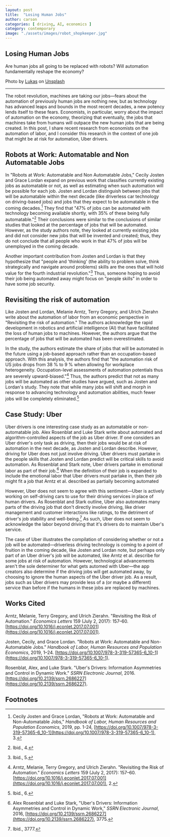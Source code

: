 ```yaml
---
layout: post
title:  "Losing Human Jobs"
author: carson
categories: [ driving, AI, economics ]
category: contemporary
image: "./assets/images/robot_shopkeeper.jpg"
---
```



## Losing Human Jobs

Are human jobs all going to be replaced with robots? Will automation fundamentally reshape the economy?

Photo by [Lukas](https://unsplash.com/@hauntedeyes?utm_source=unsplash&utm_medium=referral&utm_content=creditCopyText) on [Unsplash](https://unsplash.com/s/photos/machine-learning?utm_source=unsplash&utm_medium=referral&utm_content=creditCopyText)

---

The robot revolution, machines are taking our jobs—fears about the automation of previously human jobs are nothing new, but as technology has advanced leaps and bounds in the most recent decades, a new potency lends itself to these fears. Economists, in particular, worry about the impact of automation on the economy, theorizing that eventually, the jobs that machines take from humans will outpace the new human jobs that are being created. In this post, I share recent research from economists on the automation of labor, and I consider this research in the context of one job that might be at risk for automation, Uber drivers.

## Robots at Work: Automatable and Non Automatable Jobs

In "Robots at Work: Automatable and Non Automatable Jobs," Cecily Josten and Grace Lordan expand on previous work that classifies currently existing jobs as automatable or not, as well as estimating when such automation will be possible for each job. Josten and Lordan distinguish between jobs that will be automatable within the next decade (like driverless car technology on driving-based jobs) and jobs that they expect to be automatable in the coming decades.[^1] They find that "47% of jobs can be automated with technology becoming available shortly, with 35% of these being fully automatable."[^2] Their conclusions were similar to the conclusions of similar studies that looked at the percentage of jobs that will be automated. However, as the study authors note, they looked at currently existing jobs and did not consider new jobs that will be invented and created; thus, they do not conclude that all people who work in that 47% of jobs will be unemployed in the coming decade.

Another important contribution from Josten and Lordan is that they hypothesize that "people and 'thinking' (the ability to problem solve, think strategically and navigate around problems) skills are the ones that will hold value for the fourth industrial revolution."[^3] Thus, someone hoping to avoid their job being automated away might focus on "people skills" in order to have some job security.

## Revisiting the risk of automation

Like Josten and Lordan, Melanie Arntz, Terry Gregory, and Ulrich Zierahn write about the automation of labor from an economic perspective in "Revisiting the risk of automation." The authors acknowledge the rapid development in robotics and artificial intelligence (AI) that have facilitated the loss of human jobs to machines. However, the authors argue that the percentage of jobs that will be automated has been overestimated.

In the study, the authors estimate the share of jobs that will be automated in the future using a job-based approach rather than an occupation-based approach. With this analysis, the authors find that "the automation risk of US jobs drops from 38 % to 9 % when allowing for workplace heterogeneity. Occupation-level assessments of automation potentials thus are severely upward-biased."[^4] Thus, the authors predict that not as many jobs will be automated as other studies have argued, such as Josten and Lordan's study. They note that while many jobs will shift and morph in response to advancing technology and automation abilities, much fewer jobs will be completely eliminated.[^5]

## Case Study: Uber

Uber drivers is one interesting case study as an automatable or non-automatable job. Alex Rosenblat and Luke Stark write about automated and algorithm-controlled aspects of the job as Uber driver. If one considers an Uber driver's only task as driving, then their jobs would be at risk of automation in the next decade, as Josten and Lordan describe. However, driving for Uber does not just involve driving. Uber drivers must partake in the people skills that Josten and Lordan predict will be critical skills to avoid automation. As Rosenblat and Stark note, Uber drivers partake in emotional labor as part of their job.[^6] When the definition of their job is expanded to include the emotional labor that Uber drivers must partake in, then their job might fit a job that Arntz et al. described as partially becoming automated

However, Uber does not seem to agree with this sentiment—Uber is actively working on self-driving cars to use for their driving services in place of human drivers. As Rosenblat and Stark outline, Uber also automates many parts of the driving job that don't directly involve driving, like driver management and customer interactions like ratings, to the detriment of driver's job stability and well-being.[^7] As such, Uber does not seem to acknowledge the labor beyond driving that it's drivers do to maintain Uber's service.

The case of Uber illustrates the compilation of considering whether or not a job will be automated—driverless driving technology is coming to a point of fruition in the coming decade, like Josten and Lordan note, but perhaps only part of an Uber driver's job will be automated, like Arntz et al. describe for some jobs at risk of automation. However, technological advancements aren't the sole determiner for what gets automed with Uber—the app creators also determine if the driving jobs will get automated away, by choosing to ignore the human aspects of the Uber driver job. As a result, jobs such as Uber drivers may provide less of a (or maybe a different) service than before if the humans in these jobs are replaced by machines.

## Works Cited

Arntz, Melanie, Terry Gregory, and Ulrich Zierahn. "Revisiting the Risk of Automation." _Economics Letters_ 159 (July 2, 2017): 157–60. [https://doi.org/10.1016/j.econlet.2017.07.001](https://doi.org/10.1016/j.econlet.2017.07.001).

Josten, Cecily, and Grace Lordan. "Robots at Work: Automatable and Non-Automatable Jobs." _Handbook of Labor, Human Resources and Population Economics_, 2019, 1–24. [https://doi.org/10.1007/978-3-319-57365-6_10-1](https://doi.org/10.1007/978-3-319-57365-6_10-1).

Rosenblat, Alex, and Luke Stark. "Uber's Drivers: Information Asymmetries and Control in Dynamic Work." _SSRN Electronic Journal_, 2016. [https://doi.org/10.2139/ssrn.2686227](https://doi.org/10.2139/ssrn.2686227).

## Footnotes

[^1]:
     Cecily Josten and Grace Lordan, "Robots at Work: Automatable and Non-Automatable Jobs," _Handbook of Labor, Human Resources and Population Economics_, 2019, pp. 1-24, [https://doi.org/10.1007/978-3-319-57365-6_10-1](https://doi.org/10.1007/978-3-319-57365-6_10-1), 3.

[^2]:
     Ibid., 4.

[^3]:
     Ibid., 5.

[^4]:
     Arntz, Melanie, Terry Gregory, and Ulrich Zierahn. "Revisiting the Risk of Automation." _Economics Letters_ 159 (July 2, 2017): 157–60. [https://doi.org/10.1016/j.econlet.2017.07.001](https://doi.org/10.1016/j.econlet.2017.07.001), 2.

[^5]:
     Ibid., 6.

[^6]:
     Alex Rosenblat and Luke Stark, "Uber's Drivers: Information Asymmetries and Control in Dynamic Work," _SSRN Electronic Journal_, 2016, [https://doi.org/10.2139/ssrn.2686227](https://doi.org/10.2139/ssrn.2686227), 3775.

[^7]:
     Ibid., 3777.

